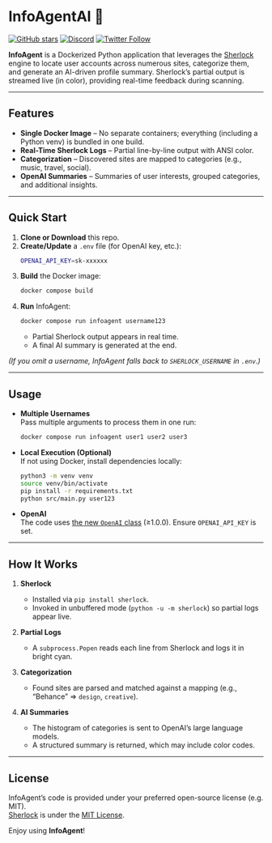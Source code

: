 # InfoAgentAI 🔎  
[![GitHub stars](https://img.shields.io/github/stars/sherlock-project/sherlock?style=social)](https://github.com/sherlock-project/sherlock/stargazers)
[![Discord](https://img.shields.io/discord/12345.svg?label=InfoAI+Discord)](https://discord.gg/xgDqHaDE)
[![Twitter Follow](https://img.shields.io/twitter/follow/infoagentai?style=social)](https://x.com/infoagentai)

**InfoAgent** is a Dockerized Python application that leverages the [Sherlock](https://github.com/sherlock-project/sherlock) engine to locate user accounts across numerous sites, categorize them, and generate an AI-driven profile summary. Sherlock’s partial output is streamed live (in color), providing real-time feedback during scanning.

---

## Features
- **Single Docker Image** – No separate containers; everything (including a Python venv) is bundled in one build.  
- **Real-Time Sherlock Logs** – Partial line-by-line output with ANSI color.  
- **Categorization** – Discovered sites are mapped to categories (e.g., music, travel, social).  
- **OpenAI Summaries** – Summaries of user interests, grouped categories, and additional insights.

---

## Quick Start

1. **Clone or Download** this repo.  
2. **Create/Update** a `.env` file (for OpenAI key, etc.):
   ```bash
   OPENAI_API_KEY=sk-xxxxxx
   ```
3. **Build** the Docker image:
   ```bash
   docker compose build
   ```
4. **Run** InfoAgent:
   ```bash
   docker compose run infoagent username123
   ```
   - Partial Sherlock output appears in real time.
   - A final AI summary is generated at the end.

*(If you omit a username, InfoAgent falls back to `SHERLOCK_USERNAME` in `.env`.)*

---

## Usage

- **Multiple Usernames**  
  Pass multiple arguments to process them in one run:
  ```bash
  docker compose run infoagent user1 user2 user3
  ```
- **Local Execution (Optional)**  
  If not using Docker, install dependencies locally:
  ```bash
  python3 -m venv venv
  source venv/bin/activate
  pip install -r requirements.txt
  python src/main.py user123
  ```
- **OpenAI**  
  The code uses [the new `OpenAI` class](https://pypi.org/project/openai/) (≥1.0.0). Ensure `OPENAI_API_KEY` is set.

---

## How It Works

1. **Sherlock**  
   - Installed via `pip install sherlock`.  
   - Invoked in unbuffered mode (`python -u -m sherlock`) so partial logs appear live.

2. **Partial Logs**  
   - A `subprocess.Popen` reads each line from Sherlock and logs it in bright cyan.

3. **Categorization**  
   - Found sites are parsed and matched against a mapping (e.g., “Behance” ⇒ `design`, `creative`).

4. **AI Summaries**  
   - The histogram of categories is sent to OpenAI’s large language models.  
   - A structured summary is returned, which may include color codes.

---

## License

InfoAgent’s code is provided under your preferred open-source license (e.g. MIT).  
[Sherlock](https://github.com/sherlock-project/sherlock) is under the [MIT License](https://github.com/sherlock-project/sherlock/blob/master/LICENSE).  

Enjoy using **InfoAgent**! 
```

